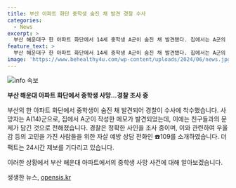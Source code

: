 ```yaml
---
title: 부산 아파트 화단 중학생 숨진 채 발견 경찰 수사
categories:
  - News
excerpt: >
  부산 해운대구 한 아파트 화단에서 14세 중학생 A군이 숨진 채 발견됐다. 집에서는 A군의 친구들과의 문제가 추정되는 메모가 발견됐으며, 경찰은 정확한 사인을 조사 중이다. 사건과 관련한 우울감이나 고민이 있는 경우 자살 예방 상담 전화 ☎️109으로 상담 가능하다. 24시간 제보를 받는 더팩트는 뉴스 홈페이지(http://talk.tf.co.kr/bbs/report/write)를 통해 제보를 기다리고 있다.
feature_text: >
  부산 해운대구 한 아파트 화단에서 14세 중학생 A군이 숨진 채 발견됐다. 집에서는 A군의 친구들과의 문제가 추정되는 메모가 발견됐으며, 경찰은 정확한 사인을 조사 중이다. 사건과 관련한 우울감이나 고민이 있는 경우 자살 예방 상담 전화 ☎️109으로 상담 가능하다. 24시간 제보를 받는 더팩트는 뉴스 홈페이지(http://talk.tf.co.kr/bbs/report/write)를 통해 제보를 기다리고 있다.
image: 'https://www.behealthy4u.com/wp-content/uploads/2024/06/news.jpg'
---
```


<p><img src="https://www.behealthy4u.com/wp-content/uploads/2024/06/news.jpg" alt="info 속보" /></p>

<p><strong>부산 해운대 아파트 화단에서 중학생 사망…경찰 조사 중</strong></p>

<p>부산의 한 아파트 화단에서 중학생이 숨진 채 발견되어 경찰이 수사에 착수했습니다. 사망자는 A(14)군으로, 집에서 A군이 작성한 메모가 발견되었는데, 이에는 친구들과의 문제가 담긴 것으로 전해졌습니다. 경찰은 정확한 사인을 조사 중이며, 이와 관련하여 우울감 등의 고민을 가진 사람들을 위한 자살 예방 상담 전화인 ☎️109를 소개하였습니다. 더팩트는 24시간 제보를 기다리고 있습니다.</p>

<p>이러한 상황에서 부산 해운대 아파트에서의 중학생 사망 사건에 대해 알아보겠습니다. </p>

<p data-ke-size="size16"></p>
생생한 뉴스, <a href="https://opensis.kr" rel="dofollow">opensis.kr</a>



